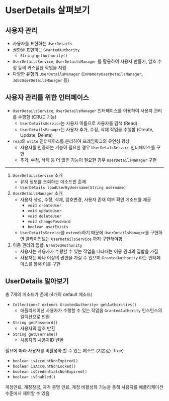 # UserDetails 살펴보기
## 사용자 관리
- 사용자를 표현하는 `UserDetails`
- 권한을 표현하는 `GrantedAuthority`
  - `String getAuthority()`
- `UserDetailsService`, `UserDetailsManager` 를 활용하여 사용자 만들기, 암호 수정 등의 커스텀한 작업을 지원
- 다양한 유형의 `UserDetailsManager` (`InMemoryUserDetailsManager`, `JdbcUserDetailsManager` 등)

## 사용자 관리를 위한 인터페이스
- `UserDetailsService`, `UserDetailsManager` 인터페이스를 이용하여 사용자 관리를 수행함 (CRUD 기능)
  - `UserDetailsService`는 사용자 이름으로 사용자를 검색 (Read)
  - `UserDetailsManager`는 사용자 추가, 수정, 삭제 작업을 수행함 (Create, Update, Delete)
- `read`와 `write` 인터페이스를 분리하여 프레임워크의 유연성 향상
  - 사용자를 인증하는 기능이 필요한 경우 `UserDetalsService` 인터페이스를 구현
  - 추가, 수정, 삭제 등 더 많은 기능이 필요한 경우 `UserDetailsManager` 구현

---
1. `UserDetailsService` 소개
    - 유저 정보를 조회하는 메소드만 존재
    - `UserDetails loadUserByUsername(String username)`
2. `UserDetailsManager` 소개
    - 사용자 생성, 수정, 삭제, 암호변경, 사용자 존재 여부 확인 메소드를 제공
      - `void createUser`
      - `void updateUser`
      - `void deleteUser`
      - `void changePassword`
      - `boolean userExists`
    - `UserDetailsService`를 `extends`하기 때문에 `UserDetailsManager`를 구현하면 클라이언트는 `UserDetailsService` 까지 구현해야함
3. 이용 권리의 집합, `GrantedAuthority`
    - 사용자는 사용자가 수행할 수 있는 작업을 나타내는 이용 권리의 집합을 가짐
    - 사용자는 하나 이상의 권한을 가질 수 있으며 `GrantedAuthority` 라는 인터페이스를 통해 이를 구현

## UserDetails 알아보기
총 7개의 메소드가 존재 (4개의 default 메소드)
  - `Collection<? extends GrantedAuthority> getAuthorities()`
    - 애플리케이션 사용자가 수행할 수 있는 작업을 `GrantedAuthority` 인스턴스의 컬렉션으로 반환
  - `String getPassword()`
    - 사용자의 암호 반환
  - `String getUsername()`
    - 사용자의 사용자ID 반환

필요에 따라 사용자를 비활성화 할 수 있는 메소드 (기본값: `true)
- `boolean isAccountNonExpired()`
- `boolean isAccountNonLocked()`
- `boolean isCredentialsNonExpired()`
- `boolean isEnabled()`

계정만료, 계정잠금, 자격 증명 만료, 계정 비활성화 기능을 통해 사용자를 애플리케이션 수준에서 제어할 수 있음
